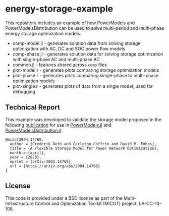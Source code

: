 # energy-storage-example

This repository includes an example of how PowerModels and PowerModelsDistribution can be used to solve multi-period and multi-phase energy storage optimization models.

* comp-model.jl - generates solution data from solving storage optimization with AC, DC and SOC power flow models
* comp-phase.jl - generates solution data for solving storage optimization with single-phase AC and multi-phase AC
* common.jl - features shared across `comp` files
* plot-model.r - generates plots comparing storage optimization models
* plot-phase.r - generates plots comparing single-phase to multi-phase optimization models
* plot-single.r - generates plots of data from a single model, used for debugging


## Technical Report

This example was developed to validate the storage model proposed in the following [publication](https://arxiv.org/abs/2004.14768) for use in [PowerModels.jl](https://lanl-ansi.github.io/PowerModels.jl/stable/storage/) and [PowerModelsDistribution.jl](https://github.com/lanl-ansi/PowerModelsDistribution.jl):
```
@misc{2004.14768,
  author = {Frederik Geth and Carleton Coffrin and David M. Fobes},
  title = {A Flexible Storage Model for Power Network Optimization},
  month = {april},
  year = {2020},
  eprint = {arXiv:2004.14768},
  url = {https://arxiv.org/abs/2004.14768}
}
```

## License

This code is provided under a BSD license as part of the Multi-Infrastructure Control and Optimization Toolkit (MICOT) project, LA-CC-13-108.
